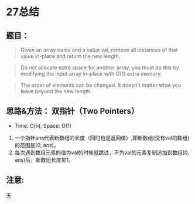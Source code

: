 # 27总结

## 题目：
> Given an array nums and a value val, remove all instances of that value in-place and return the new length.

> Do not allocate extra space for another array, you must do this by modifying the input array in-place with O(1) extra memory.

> The order of elements can be changed. It doesn't matter what you leave beyond the new length.

## 思路&方法： 双指针（Two Pointers）
* Time: O(n), Space: O(1)

1. 一个指针ans代表新数组的长度（同时也是返回值）,即新数组(没有val的数组)的范围是[0, ans)。
2. 每次遇到数组元素的值为val的时候就跳过，不为val的元素复制追加到数组[0, ans)后，新数组长度加1。

## 注意:
无
